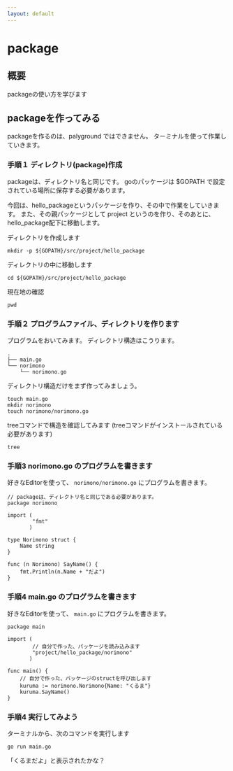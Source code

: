 ```yaml
---
layout: default
---
```


# package

## 概要

packageの使い方を学びます


## packageを作ってみる

packageを作るのは、palyground ではできません。
ターミナルを使って作業していきます。

### 手順１ ディレクトリ(package)作成


packageは、ディレクトリ名と同じです。
goのパッケージは $GOPATH で設定されている場所に保存する必要があります。


今回は、hello_packageというパッケージを作り、その中で作業をしていきます。
また、その親パッケージとして project というのを作り、そのあとに、hello_package配下に移動します。


ディレクトリを作成します

```
mkdir -p ${GOPATH}/src/project/hello_package
```

ディレクトリの中に移動します

```
cd ${GOPATH}/src/project/hello_package
```

現在地の確認

```
pwd
```

### 手順２ プログラムファイル、ディレクトリを作ります

プログラムをおいてみます。
ディレクトリ構造はこうります。

```
.
├── main.go
└── norimono
    └── norimono.go
````

ディレクトリ構造だけをまず作ってみましょう。

```
touch main.go
mkdir norimono
touch norimono/norimono.go
```

treeコマンドで構造を確認してみます
(treeコマンドがインストールされている必要があります)

```
tree 
```

### 手順3 norimono.go のプログラムを書きます


好きなEditorを使って、 ```norimono/norimono.go``` にプログラムを書きます。


```
// packageは、ディレクトリ名と同じである必要があります。
package norimono

import (
        "fmt"
       )

type Norimono struct {
    Name string
}

func (n Norimono) SayName() {
    fmt.Println(n.Name + "だよ")
}

```

### 手順4 main.go のプログラムを書きます


好きなEditorを使って、 ```main.go``` にプログラムを書きます。

```
package main

import (
        // 自分で作った、パッケージを読み込みます
        "project/hello_package/norimono"
       )

func main() {
    // 自分で作った、パッケージのstructを呼び出します
    kuruma := norimono.Norimono{Name: "くるま"}
    kuruma.SayName()
}

```

### 手順4 実行してみよう


ターミナルから、次のコマンドを実行します

```
go run main.go
```

「くるまだよ」と表示されたかな？


